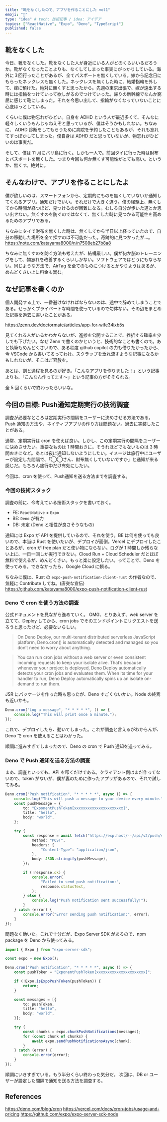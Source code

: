 ```yaml
---
title: "靴をなくしたので、アプリを作ることにした vol1"
emoji: "🦕"
type: "idea" # tech: 技術記事 / idea: アイデア
topics: ["ReactNative", "Expo", "Deno", "TypeScript"]
published: false
---
```


## 靴をなくした
今日、靴をなくした。靴をなくした人が身近にいる人がどのくらいいるだろうか。靴がなくなったことよりも、なくしてしまった事実にがっかりしている。海外に３回行ったことがあるが、全てパスポートを無くしている。嫁から記念日にもらったネックレスも無くした。ネックレスを無くした時に、結婚指輪を外して、嫁に預けた。絶対に無くすと思ったから。先週の東京出張で、嫁が遠出する時には指輪をつけていって欲しがるのでつけていった。帰りの新幹線でなんか窮屈に感じて鞄にしまった。それを今思い出して、指輪がなくなっていないことに心底ほっとしている。

くらいに僕は物忘れがひどい。自身を ADHD という人が最近多くて、そんなに軽々しくいうもんじゃねえぞと思っているが、僕はそうかもしれない。ちなみに、 ADHD 診断をしてもらうために病院を予約したこともあるが、それも忘れてすっぽかしてしまった。僕自身は ADHD だと思っていないが、物忘れがひどいのは事実だ。

そして、僕は 11 月にバリ島に行く。しかも一人で。前回タイに行った時は財布とパスポートを無くした。つまり今回も何か無くす可能性がとても高い。というか、無くす。絶対に。

## そんなわけで、アプリを作ることにしたよ
僕が欲しいのは、スマートフォンから、定期的にものを無くしていないか通知してくれるアプリ。通知だけでいい。それだけで大きく違う。僕の経験上、無くしてから時間が経つほど、見つけるのが困難になる。むしろ自分が歩いた道とか思い出せない。無くすのを防ぐのではなくて、無くした時に見つかる可能性を高めるためのアプリである。

ちなみにタイで財布を無くした時は、無くしてから半日以上経っていたので、自分の移動した場所を全て探すのは不可能だった。奇跡的に見つかったが...。
https://note.com/katayama8000/n/n7508eb27b8a8

ちなみに無くすのを防ぐ方法も考えたが、結構厳しい。僕が何か脳のトレーニングをして、物忘れを改善するくらいしかない。ソフトウェアではどうにもならない。同じような方法で、AirTag を全てのものにつけるとかやりようはあるが、めんどくさい上に料金も嵩む。

## なぜ記事を書くのか
個人開発する上で、一番避けなければならないのは、途中で辞めてしまうことである。せっかくプライベートな時間を使っているので勿体ない。その辺をまとめた記事を過去に書いたことがある。

https://zenn.dev/doctormate/articles/app-for-wife34ixb5s

見てくれる人がいるかわからないが、進捗を公開することで、挫折する確率を少しでも下げたい。なぜ Zenn で書くのかというと、技術的なことも書くので。あと執筆もめんどくさいので、ある程度 github copilot の力も借りたかったから、今 VSCode から書いてるってわけ。スクラップを垂れ流すような記事になるかもしれないが、そこはご容赦を。

あとは、割と過程を見るのが好き。「こんなアプリを作りました！」という記事よりも、「こんなん作ってます〜」という記事の方がそそられる。

全 5 回くらいで終わったらいいな。

## 今回の目標: Push通知定期実行の技術調査
調査が必要なところは定期実行の間隔をユーザーに決めさせる方法である。Push 通知の方法や、ネイティブアプリの作り方は問題ない。過去に実装したことがある。

通常、定期実行は cron を使えば良い。しかし、この定期実行の間隔をユーザーに決めさせたい。重要なものは 1 時間おきに。そうれほどでもないものは 3 時間おきになど。あとは夜に通知しないようにしたい。イメージは旅行中にユーザーが設定した間隔で、「◯◯さん、財布無くしていないですか」と通知が来る感じだ。もちろん旅行中だけ有効にしたい。

今回は、cron を使って、Push通知を送る方法までを調査する。

### 今回の技術スタック
調査の前に、今考えている技術スタックを書いておく。
- FE: `ReactNative` + `Expo`
- BE: `Deno` が有力
- DB: 未定 (Deno と相性が良さそうなもの)

通知には Expo が API を提供しているので、それを使う。BE は何を使っても良いので、本当は Rust を使いたいが、デプロイが面倒。Vercel にデプロイしたことあるが、cron が free plan だと使い物にならない。ログが 1 時間しか残らない上に、一日一回しか実行できない。Cloud Run + Cloud Scheduler だとほぼ無料で使えるが、めんどくさい。もっと楽に設定したい。ってことで、Deno を使ってみる。できなかったら、Google Cloud に頼る。

ちなみに僕は、Rust の `expo-push-notification-client-rust` の作者なので、気軽に Contribute してね。(唐突な宣伝)
https://github.com/katayama8000/expo-push-notification-client-rust 

### Deno で cron を使う方法の調査
公式ドキュメントを見ながら進めていく。
OMG、とりあえず、web server を立てて、Deploy してから、cron jobs でそのエンドポイントにリクエストを送ろうと思ったけど、必要ないらしい。
>On Deno Deploy, our multi-tenant distributed serverless JavaScript platform, Deno.cron() is automatically detected and managed so you don’t need to worry about anything.

> You can run cron jobs without a web server or even consistent incoming requests to keep your isolate alive. That’s because whenever your project is deployed, Deno Deploy automatically detects your cron jobs and evaluates them. When its time for your handler to run, Deno Deploy automatically spins up an isolate on-demand to run them.

JSR にパッケージを作った時も思ったが、Deno すごくないかい。Node の終焉も近いかも。

```typescript
Deno.cron("Log a message", "* * * * *", () => {
    console.log("This will print once a minute.");
});
```
これで、デプロイしたら、動いてしまった。これが調査と言えるがわからんが、Deno で cron を使えることはわかった。

順調に進みすぎてしまったので、Deno の cron で Push 通知を送ってみる。

### Deno で Push 通知を送る方法の調査
まあ、調査といっても、API を叩くだけである。クライアント側はまだ作ってないので、token がないが、僕が妻のために作ったアプリがあるので、それで試してみる。

```typescript
Deno.cron("Push notification", "* * * * *", async () => {
    console.log("This will push a message to your device every minute.");
    const pushMessage = {
        to: "ExponentPushToken[xxxxxxxxxxxxxxxxxxxxxx]",
        title: "hello",
        body: "world",
    };

    try {
        const response = await fetch("https://exp.host/--/api/v2/push/send", {
            method: "POST",
            headers: {
                "Content-Type": "application/json",
            },
            body: JSON.stringify(pushMessage),
        });

        if (!response.ok) {
            console.error(
                "Failed to send push notification:",
                response.statusText,
            );
        } else {
            console.log("Push notification sent successfully!");
        }
    } catch (error) {
        console.error("Error sending push notification:", error);
    }
});
```
問題なく動いた。これで十分だが、Expo Server SDK があるので、npm package を Deno から使ってみる。

```typescript
import { Expo } from "expo-server-sdk";

const expo = new Expo();

Deno.cron("Push notification", "* * * * *", async () => {
    const pushToken = "ExponentPushToken[xxxxxxxxxxxxxxxxxxxxxx]";

    if (!Expo.isExpoPushToken(pushToken)) {
        return;
    }

    const messages = [{
        to: pushToken,
        title: "hello",
        body: "world",
    }];

    try {
        const chunks = expo.chunkPushNotifications(messages);
        for (const chunk of chunks) {
            await expo.sendPushNotificationsAsync(chunk);
        }
    } catch (error) {
        console.error(error);
    }
});
```
順調にいきすぎている。もう半分くらい終わった気分だ。
次回は、DB or ユーザーが設定した間隔で通知を送る方法を調査する。

## References
https://deno.com/blog/cron
https://vercel.com/docs/cron-jobs/usage-and-pricing
https://github.com/expo/expo-server-sdk-node




